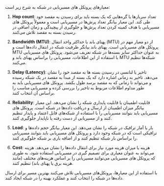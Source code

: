 معیارهای پروتکل های مسیریابی در شبکه به شرح زیر است:

1. **Hop count**: تعداد سربارها یا گره‌هایی که یک بسته باید برای رسیدن به مقصد خود طی کند. این معیار بیانگر تعداد پرش‌ها در مسیریابی است و معمولاً پروتکل های مسیریابی با هدف کمینه کردن تعداد پرش‌ها و جلوگیری از پیچیدگی و زمان اضافی در رسیدن بسته به مقصد تلاش می‌کنند.

2. **Bandwidth (MTU)**: پهنای باند یا حداکثر واحد انتقال (MTU) از دو معیار مهم در پروتکل های مسیریابی است. پهنای باند بیانگر ظرفیت شبکه در انتقال داده‌ها است و MTU به عنوان حداکثر سایز بسته‌ها در شبکه تعریف می‌شود. پروتکل های مسیریابی با استفاده از این اطلاعات، مسیریابی را براساس پهنای باند و MTU شبکه‌ها تنظیم می‌کنند.

3. **Delay (Latency)**: تاخیر یا لتانسی در رسیدن بسته ها به مقصد خود را نشان می‌دهد. تاخیر به زمانی اشاره دارد که یک بسته از مبدأ به مقصد در یک شبکه رسیده و می‌تواند تا زمانی که به مقصد برسد طول بکشد. پروتکل های مسیریابی باید به طور مداوم اطلاعات مربوط به تاخیر را بررسی کرده و مسیریابی مناسب را براساس آن انتخاب کنند.

4. **Reliability**: قابلیت اطمینان یا قابلیت پایداری شبکه را نشان می‌دهد. این معیار بیانگر میزان اطمینان از ارسال و دریافت داده‌ها در شبکه است. پروتکل های مسیریابی باید بتوانند مسیریابی را با استفاده از شبکه‌های قابل اعتماد و پایدار تنظیم کنند و از مسیریابی از دست رفته یا ناپایدار جلوگیری کنند.

5. **Load**: بار یا آمار ترافیک در شبکه را نشان می‌دهد. این معیار بیانگر حجم داده‌ها و ترافیکی است که در شبکه وجود دارد و پروتکل های مسیریابی باید بتوانند مسیریابی را براساس بار شبکه تنظیم کنند و از اضافه باری بر شبکه جلوگیری کنند.

6. **Cost**: هزینه یا میزان هزینه مورد نیاز برای انتقال داده‌ها را نشان می‌دهد. هزینه می‌تواند به عنوان معیاری برای تصمیم گیری در مسیریابی استفاده شود، به طوری که پروتکل های مسیریابی می‌توانند مسیریابی را بر اساس هزینه‌های مختلف (مانند هزینه برق یا پهنای باند) تنظیم کنند.

با استفاده از این معیارها، پروتکل‌های مسیریابی تلاش می‌کنند بهترین مسیر برای ارسال داده‌ها در شبکه را انتخاب کنند و عملکرد بهینه را در شبکه ایجاد کنند.